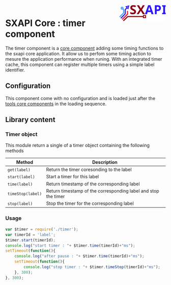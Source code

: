 <img align="right" height="50" src="https://raw.githubusercontent.com/startxfr/sxapi-core/v0.0.86-docker/docs/assets/logo.svg?sanitize=true">

# SXAPI Core : timer component

The timer component is a [core component](./README.md) adding some timing functions to the 
sxapi core application. It allow us to perfom some timing action to mesure the application 
performance when runing.
With an integrated timer cache, this component can register multiple timers using a simple
label identifier.

## Configuration

This component come with no configuration and is loaded just after the [tools core components](tools.md) in the loading sequence.

## Library content

### Timer object

This module return a single of a timer object containing the following methods

| Method            | Description
|-------------------|---------------
| `get(label)`      | Return the timer coresonding to the label
| `start(label)`    | Start a timer for this label
| `time(label)`     | Return timestamp of the corresponding label
| `timeStop(label)` | Return timestamp of the corresponding label and stop the timer
| `stop(label)`     | Stop the timer for the corresponding label


### Usage


```javascript
var $timer = require('./timer');
var timerId = 'label';
$timer.start(timerId);
console.log("start timer : "+ $timer.time(timerId)+"ms");
setTimeout(function(){
    console.log("after pause : "+ $timer.time(timerId)+"ms");
    setTimeout(function(){
        console.log("stop timer : "+ $timer.timeStop(timerId)+"ms");
    }, 300);
}, 300);
```